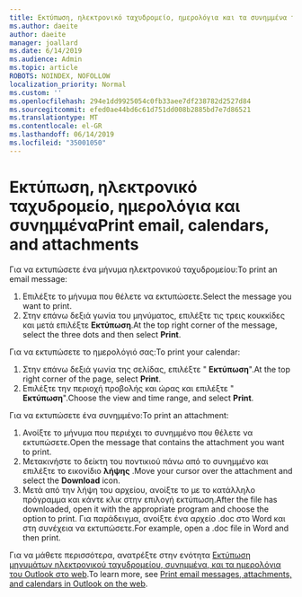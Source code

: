 ```yaml
---
title: Εκτύπωση, ηλεκτρονικό ταχυδρομείο, ημερολόγια και τα συνημμένα του Outlook στο web
ms.author: daeite
author: daeite
manager: joallard
ms.date: 6/14/2019
ms.audience: Admin
ms.topic: article
ROBOTS: NOINDEX, NOFOLLOW
localization_priority: Normal
ms.custom: ''
ms.openlocfilehash: 294e1dd9925054c0fb33aee7df238782d2527d84
ms.sourcegitcommit: efed0ae44bd6c61d751dd008b2885bd7e7d86521
ms.translationtype: MT
ms.contentlocale: el-GR
ms.lasthandoff: 06/14/2019
ms.locfileid: "35001050"
---
```

# <a name="print-email-calendars-and-attachments"></a><span data-ttu-id="a2142-102">Εκτύπωση, ηλεκτρονικό ταχυδρομείο, ημερολόγια και συνημμένα</span><span class="sxs-lookup"><span data-stu-id="a2142-102">Print email, calendars, and attachments</span></span>

<span data-ttu-id="a2142-103">Για να εκτυπώσετε ένα μήνυμα ηλεκτρονικού ταχυδρομείου:</span><span class="sxs-lookup"><span data-stu-id="a2142-103">To print an email message:</span></span>
  
1. <span data-ttu-id="a2142-104">Επιλέξτε το μήνυμα που θέλετε να εκτυπώσετε.</span><span class="sxs-lookup"><span data-stu-id="a2142-104">Select the message you want to print.</span></span>
1. <span data-ttu-id="a2142-105">Στην επάνω δεξιά γωνία του μηνύματος, επιλέξτε τις τρεις κουκκίδες και μετά επιλέξτε **Εκτύπωση**.</span><span class="sxs-lookup"><span data-stu-id="a2142-105">At the top right corner of the message, select the three dots and then select **Print**.</span></span>

<span data-ttu-id="a2142-106">Για να εκτυπώσετε το ημερολόγιό σας:</span><span class="sxs-lookup"><span data-stu-id="a2142-106">To print your calendar:</span></span>

1. <span data-ttu-id="a2142-107">Στην επάνω δεξιά γωνία της σελίδας, επιλέξτε " **Εκτύπωση**".</span><span class="sxs-lookup"><span data-stu-id="a2142-107">At the top right corner of the page, select **Print**.</span></span>
1. <span data-ttu-id="a2142-108">Επιλέξτε την περιοχή προβολής και ώρας και επιλέξτε " **Εκτύπωση**".</span><span class="sxs-lookup"><span data-stu-id="a2142-108">Choose the view and time range, and select **Print**.</span></span>

<span data-ttu-id="a2142-109">Για να εκτυπώσετε ένα συνημμένο:</span><span class="sxs-lookup"><span data-stu-id="a2142-109">To print an attachment:</span></span>

1. <span data-ttu-id="a2142-110">Ανοίξτε το μήνυμα που περιέχει το συνημμένο που θέλετε να εκτυπώσετε.</span><span class="sxs-lookup"><span data-stu-id="a2142-110">Open the message that contains the attachment you want to print.</span></span>
2. <span data-ttu-id="a2142-111">Μετακινήστε το δείκτη του ποντικιού πάνω από το συνημμένο και επιλέξτε το εικονίδιο **λήψης** .</span><span class="sxs-lookup"><span data-stu-id="a2142-111">Move your cursor over the attachment and select the **Download** icon.</span></span>
3. <span data-ttu-id="a2142-112">Μετά από την λήψη του αρχείου, ανοίξτε το με το κατάλληλο πρόγραμμα και κάντε κλικ στην επιλογή εκτύπωση.</span><span class="sxs-lookup"><span data-stu-id="a2142-112">After the file has downloaded, open it with the appropriate program and choose the option to print.</span></span> <span data-ttu-id="a2142-113">Για παράδειγμα, ανοίξτε ένα αρχείο .doc στο Word και στη συνέχεια να εκτυπώσετε.</span><span class="sxs-lookup"><span data-stu-id="a2142-113">For example, open a .doc file in Word and then print.</span></span>

<span data-ttu-id="a2142-114">Για να μάθετε περισσότερα, ανατρέξτε στην ενότητα [Εκτύπωση μηνυμάτων ηλεκτρονικού ταχυδρομείου, συνημμένα, και τα ημερολόγια του Outlook στο web](https://support.office.com/article/2cf529d1-3b8f-4de2-b254-b7f870e58a2b).</span><span class="sxs-lookup"><span data-stu-id="a2142-114">To learn more, see [Print email messages, attachments, and calendars in Outlook on the web](https://support.office.com/article/2cf529d1-3b8f-4de2-b254-b7f870e58a2b).</span></span>